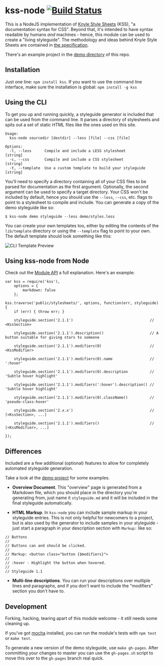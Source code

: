 # kss-node [![Build Status](https://secure.travis-ci.org/hughsk/kss-node.png?branch=master)](http://travis-ci.org/hughsk/kss-node)

This is a NodeJS implementation of [Knyle Style Sheets](https://github.com/kneath/kss) (KSS), "a documentation syntax for CSS". Beyond that, it's intended to have syntax readable by humans *and* machines - hence, this module can be used to create a "living styleguide". The methodology and ideas behind Knyle Style Sheets are contained in [the specification](https://github.com/kneath/kss/blob/master/SPEC.md).

There's an example project in the [demo directory](https://github.com/hughsk/kss-node/tree/master/demo) of this repo.

## Installation

Just one line: `npm install kss`. If you want to use the command line interface, make sure the installation is global: `npm install -g kss`

## Using the CLI

To get you up and running quickly, a styleguide generator is included that can be used from the command line. It parses a directory of stylesheets and spits out a set of static HTML files like the ones used on this site.

    Usage:
      kss-node sourcedir [destdir] --less [file] --css [file]

    Options:
      -l, --less      Compile and include a LESS stylesheet           [string]
      -c, --css       Compile and include a CSS stylesheet            [string]
      -t, --template  Use a custom template to build your styleguide  [string]

You'll need to specify a directory containing all of your CSS files to be parsed for documentation as the first argument. Optionally, the second argument can be used to specify a target directory. Your CSS won't be included by default, hence you should use the `--less`, `--css`, etc. flags to point to a stylesheet to compile and include. You can generate a copy of the demo styleguide like so:

    $ kss-node demo styleguide --less demo/styles.less

You can create your own templates too, either by editing the contents of the `lib/template` directory or using the `--template` flag to point to your own. The default template should look something like this:

![CLI Template Preview](https://raw.github.com/hughsk/kss-node/develop/demo/preview.png)

## Using kss-node from Node

Check out the [Module API](https://github.com/hughsk/kss-node/wiki/Module-API) a full explanation. Here's an example:

    var kss = require('kss'),
        options = {
            markdown: false
        };
    
    kss.traverse('public/stylesheets/', options, function(err, styleguide) {
        if (err) { throw err; }
    
        styleguide.section('2.1.1')                                   // <KssSection>
    
        styleguide.section('2.1.1').description()                     // A button suitable for giving stars to someone
    
        styleguide.section('2.1.1').modifiers(0)                      // <KssModifier>
    
        styleguide.section('2.1.1').modifiers(0).name                 // ':hover'
    
        styleguide.section('2.1.1').modifiers(0).description          // 'Subtle hover highlight'
    
        styleguide.section('2.1.1').modifiers(':hover').description() // 'Subtle hover highlight'
    
        styleguide.section('2.1.1').modifiers(0).className()          // 'pseudo-class-hover'
    
        styleguide.section('2.x.x')                                   // [<KssSection>, ...]

        styleguide.section('2.1.1').modifiers()                       // [<KssModifier>, ...]
    
    });


## Differences

Included are a few additional (optional) features to allow for completely automated styleguide generation.

Take a look at the [demo project](http://github.com/hughsk/kss-node/tree/master/demo) for some examples.

* **Overview Document**. This "overview" page is generated from a Markdown file, which you should place in the directory you're generating from, just name it `styleguide.md` and it will be included in the final styleguide automatically.


* **HTML Markup**. In `kss-node` you can include sample markup in your styleguide entries. This is not only helpful for newcomers to a project, but is also used by the generator to include samples in your styleguide - just start a paragraph in your description section with `Markup:` like so:

```less
// Buttons
//
// Buttons can and should be clicked.
//
// Markup: <button class="button {$modifiers}">
//
// :hover - Highlight the button when hovered.
//
// Styleguide 1.1
```

* **Multi-line descriptions**. You can run your descriptions over multiple lines and paragraphs, and if you don't want to include the "modifiers" section you don't have to.

## Development

Forking, hacking, tearing apart of this module welcome - it still needs some cleaning up.

If you've got [mocha](https://github.com/visionmedia/mocha) installed, you can run the module's tests with `npm test` or `make test`.

To generate a new version of the demo styleguide, use `make gh-pages`. After committing your changes to master you can use the `gh-pages.sh` script to move this over to the `gh-pages` branch real quick.